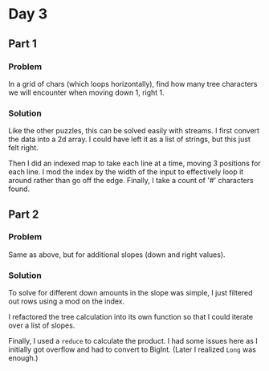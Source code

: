 # Day 3
## Part 1
### Problem
In a grid of chars (which loops horizontally), find how many tree characters we
will encounter when moving down 1, right 1.

### Solution
Like the other puzzles, this can be solved easily with streams.
I first convert the data into a 2d array. 
I could have left it as a list of strings, but this just felt right.

Then I did an indexed map to take each line at a time, moving 3 positions for each line.
I mod the index by the width of the input to effectively loop it around rather than go off the edge.
Finally, I take a count of '#' characters found.

## Part 2
### Problem
Same as above, but for additional slopes (down and right values).

### Solution
To solve for different down amounts in the slope was simple, I just filtered out rows using a mod on the index.

I refactored the tree calculation into its own function so that I could iterate over a list of slopes.

Finally, I used a `reduce` to calculate the product. I had some issues here as I initially got overflow and had to convert to BigInt.
(Later I realized `Long` was enough.)
